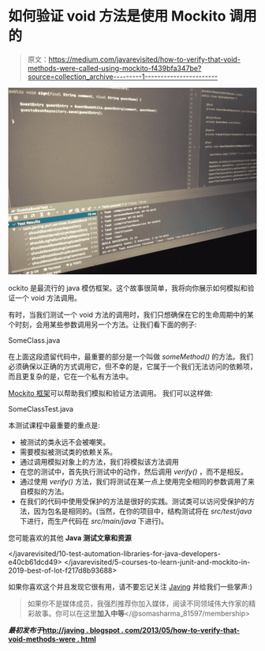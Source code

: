 # 如何验证 void 方法是使用 Mockito 调用的

> 原文：<https://medium.com/javarevisited/how-to-verify-that-void-methods-were-called-using-mockito-f439bfa347be?source=collection_archive---------1----------------------->

![](img/9b88f7069262814064623abb0fcda5e3.png)

ockito 是最流行的 java 模仿框架。这个故事很简单，我将向你展示如何模拟和验证一个 void 方法调用。

有时，当我们测试一个 void 方法的调用时，我们只想确保在它的生命周期中的某个时刻，会用某些参数调用另一个方法。让我们看下面的例子:

SomeClass.java

在上面这段遗留代码中，最重要的部分是一个叫做 *someMethod()* 的方法。我们必须确保以正确的方式调用它，但不幸的是，它属于一个我们无法访问的依赖项，而且更复杂的是，它在一个私有方法中。

[Mockito 框架](/javarevisited/top-10-courses-to-learn-eclipse-junit-and-mockito-for-java-developers-4de1e8d62b96)可以帮助我们模拟和验证方法调用。
我们可以这样做:

SomeClassTest.java

本测试课程中最重要的重点是:

*   被测试的类永远不会被嘲笑。
*   需要模拟被测试类的依赖关系。
*   通过调用模拟对象上的方法，我们将模拟该方法调用
*   在您的测试中，首先执行测试中的动作，然后调用 *verify()* ，而不是相反。
*   通过使用 *verify()* 方法，我们将测试在某一点上使用完全相同的参数调用了来自模拟的方法。
*   在我们的代码中使用受保护的方法是很好的实践。测试类可以访问受保护的方法，因为包名是相同的。(当然，在你的项目中，结构测试将在 *src/test/java* 下进行，而生产代码在 *src/main/java* 下进行)。

您可能喜欢的其他 **Java 测试文章和资源**

</javarevisited/10-test-automation-libraries-for-java-developers-e40cb61dcd49>  </javarevisited/5-courses-to-learn-junit-and-mockito-in-2019-best-of-lot-f217d8b93688>  

如果你喜欢这个并且发现它很有用，请不要忘记关注 [Javing](/@javing.uk) 并给我们一些掌声:)

> 如果你不是媒体成员，我强烈推荐你加入媒体，阅读不同领域伟大作家的精彩故事。你可以在这里**加入中等**</@somasharma_81597/membership>

***最初发布于*[http://javing . blogspot . com/2013/05/how-to-verify-that-void-methods-were . html](http://javing.blogspot.com/2013/05/how-to-verify-that-void-methods-were.html)**